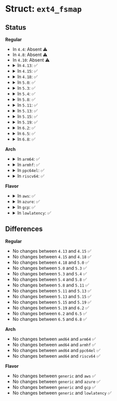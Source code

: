 # Struct: <code>ext4_fsmap</code>

## Status
<b>Regular</b>
<ul>
<li>
In <code>4.4</code>: Absent ⚠️
</li>
<li>
In <code>4.8</code>: Absent ⚠️
</li>
<li>
In <code>4.10</code>: Absent ⚠️
</li>
<li>
<details>
<summary>In <code>4.13</code>: ✅</summary>

```c
struct ext4_fsmap {
    struct list_head fmr_list;
    dev_t fmr_device;
    uint32_t fmr_flags;
    uint64_t fmr_physical;
    uint64_t fmr_owner;
    uint64_t fmr_length;
};
```
</details>
</li>
<li>
<details>
<summary>In <code>4.15</code>: ✅</summary>

```c
struct ext4_fsmap {
    struct list_head fmr_list;
    dev_t fmr_device;
    uint32_t fmr_flags;
    uint64_t fmr_physical;
    uint64_t fmr_owner;
    uint64_t fmr_length;
};
```
</details>
</li>
<li>
<details>
<summary>In <code>4.18</code>: ✅</summary>

```c
struct ext4_fsmap {
    struct list_head fmr_list;
    dev_t fmr_device;
    uint32_t fmr_flags;
    uint64_t fmr_physical;
    uint64_t fmr_owner;
    uint64_t fmr_length;
};
```
</details>
</li>
<li>
<details>
<summary>In <code>5.0</code>: ✅</summary>

```c
struct ext4_fsmap {
    struct list_head fmr_list;
    dev_t fmr_device;
    uint32_t fmr_flags;
    uint64_t fmr_physical;
    uint64_t fmr_owner;
    uint64_t fmr_length;
};
```
</details>
</li>
<li>
<details>
<summary>In <code>5.3</code>: ✅</summary>

```c
struct ext4_fsmap {
    struct list_head fmr_list;
    dev_t fmr_device;
    uint32_t fmr_flags;
    uint64_t fmr_physical;
    uint64_t fmr_owner;
    uint64_t fmr_length;
};
```
</details>
</li>
<li>
<details>
<summary>In <code>5.4</code>: ✅</summary>

```c
struct ext4_fsmap {
    struct list_head fmr_list;
    dev_t fmr_device;
    uint32_t fmr_flags;
    uint64_t fmr_physical;
    uint64_t fmr_owner;
    uint64_t fmr_length;
};
```
</details>
</li>
<li>
<details>
<summary>In <code>5.8</code>: ✅</summary>

```c
struct ext4_fsmap {
    struct list_head fmr_list;
    dev_t fmr_device;
    uint32_t fmr_flags;
    uint64_t fmr_physical;
    uint64_t fmr_owner;
    uint64_t fmr_length;
};
```
</details>
</li>
<li>
<details>
<summary>In <code>5.11</code>: ✅</summary>

```c
struct ext4_fsmap {
    struct list_head fmr_list;
    dev_t fmr_device;
    uint32_t fmr_flags;
    uint64_t fmr_physical;
    uint64_t fmr_owner;
    uint64_t fmr_length;
};
```
</details>
</li>
<li>
<details>
<summary>In <code>5.13</code>: ✅</summary>

```c
struct ext4_fsmap {
    struct list_head fmr_list;
    dev_t fmr_device;
    uint32_t fmr_flags;
    uint64_t fmr_physical;
    uint64_t fmr_owner;
    uint64_t fmr_length;
};
```
</details>
</li>
<li>
<details>
<summary>In <code>5.15</code>: ✅</summary>

```c
struct ext4_fsmap {
    struct list_head fmr_list;
    dev_t fmr_device;
    uint32_t fmr_flags;
    uint64_t fmr_physical;
    uint64_t fmr_owner;
    uint64_t fmr_length;
};
```
</details>
</li>
<li>
<details>
<summary>In <code>5.19</code>: ✅</summary>

```c
struct ext4_fsmap {
    struct list_head fmr_list;
    dev_t fmr_device;
    uint32_t fmr_flags;
    uint64_t fmr_physical;
    uint64_t fmr_owner;
    uint64_t fmr_length;
};
```
</details>
</li>
<li>
<details>
<summary>In <code>6.2</code>: ✅</summary>

```c
struct ext4_fsmap {
    struct list_head fmr_list;
    dev_t fmr_device;
    uint32_t fmr_flags;
    uint64_t fmr_physical;
    uint64_t fmr_owner;
    uint64_t fmr_length;
};
```
</details>
</li>
<li>
<details>
<summary>In <code>6.5</code>: ✅</summary>

```c
struct ext4_fsmap {
    struct list_head fmr_list;
    dev_t fmr_device;
    uint32_t fmr_flags;
    uint64_t fmr_physical;
    uint64_t fmr_owner;
    uint64_t fmr_length;
};
```
</details>
</li>
<li>
<details>
<summary>In <code>6.8</code>: ✅</summary>

```c
struct ext4_fsmap {
    struct list_head fmr_list;
    dev_t fmr_device;
    uint32_t fmr_flags;
    uint64_t fmr_physical;
    uint64_t fmr_owner;
    uint64_t fmr_length;
};
```
</details>
</li>
</ul>
<b>Arch</b>
<ul>
<li>
<details>
<summary>In <code>arm64</code>: ✅</summary>

```c
struct ext4_fsmap {
    struct list_head fmr_list;
    dev_t fmr_device;
    uint32_t fmr_flags;
    uint64_t fmr_physical;
    uint64_t fmr_owner;
    uint64_t fmr_length;
};
```
</details>
</li>
<li>
<details>
<summary>In <code>armhf</code>: ✅</summary>

```c
struct ext4_fsmap {
    struct list_head fmr_list;
    dev_t fmr_device;
    uint32_t fmr_flags;
    uint64_t fmr_physical;
    uint64_t fmr_owner;
    uint64_t fmr_length;
};
```
</details>
</li>
<li>
<details>
<summary>In <code>ppc64el</code>: ✅</summary>

```c
struct ext4_fsmap {
    struct list_head fmr_list;
    dev_t fmr_device;
    uint32_t fmr_flags;
    uint64_t fmr_physical;
    uint64_t fmr_owner;
    uint64_t fmr_length;
};
```
</details>
</li>
<li>
<details>
<summary>In <code>riscv64</code>: ✅</summary>

```c
struct ext4_fsmap {
    struct list_head fmr_list;
    dev_t fmr_device;
    uint32_t fmr_flags;
    uint64_t fmr_physical;
    uint64_t fmr_owner;
    uint64_t fmr_length;
};
```
</details>
</li>
</ul>
<b>Flavor</b>
<ul>
<li>
<details>
<summary>In <code>aws</code>: ✅</summary>

```c
struct ext4_fsmap {
    struct list_head fmr_list;
    dev_t fmr_device;
    uint32_t fmr_flags;
    uint64_t fmr_physical;
    uint64_t fmr_owner;
    uint64_t fmr_length;
};
```
</details>
</li>
<li>
<details>
<summary>In <code>azure</code>: ✅</summary>

```c
struct ext4_fsmap {
    struct list_head fmr_list;
    dev_t fmr_device;
    uint32_t fmr_flags;
    uint64_t fmr_physical;
    uint64_t fmr_owner;
    uint64_t fmr_length;
};
```
</details>
</li>
<li>
<details>
<summary>In <code>gcp</code>: ✅</summary>

```c
struct ext4_fsmap {
    struct list_head fmr_list;
    dev_t fmr_device;
    uint32_t fmr_flags;
    uint64_t fmr_physical;
    uint64_t fmr_owner;
    uint64_t fmr_length;
};
```
</details>
</li>
<li>
<details>
<summary>In <code>lowlatency</code>: ✅</summary>

```c
struct ext4_fsmap {
    struct list_head fmr_list;
    dev_t fmr_device;
    uint32_t fmr_flags;
    uint64_t fmr_physical;
    uint64_t fmr_owner;
    uint64_t fmr_length;
};
```
</details>
</li>
</ul>

## Differences
<b>Regular</b>
<ul>
<li>
No changes between <code>4.13</code> and <code>4.15</code> ✅
</li>
<li>
No changes between <code>4.15</code> and <code>4.18</code> ✅
</li>
<li>
No changes between <code>4.18</code> and <code>5.0</code> ✅
</li>
<li>
No changes between <code>5.0</code> and <code>5.3</code> ✅
</li>
<li>
No changes between <code>5.3</code> and <code>5.4</code> ✅
</li>
<li>
No changes between <code>5.4</code> and <code>5.8</code> ✅
</li>
<li>
No changes between <code>5.8</code> and <code>5.11</code> ✅
</li>
<li>
No changes between <code>5.11</code> and <code>5.13</code> ✅
</li>
<li>
No changes between <code>5.13</code> and <code>5.15</code> ✅
</li>
<li>
No changes between <code>5.15</code> and <code>5.19</code> ✅
</li>
<li>
No changes between <code>5.19</code> and <code>6.2</code> ✅
</li>
<li>
No changes between <code>6.2</code> and <code>6.5</code> ✅
</li>
<li>
No changes between <code>6.5</code> and <code>6.8</code> ✅
</li>
</ul>
<b>Arch</b>
<ul>
<li>
No changes between <code>amd64</code> and <code>arm64</code> ✅
</li>
<li>
No changes between <code>amd64</code> and <code>armhf</code> ✅
</li>
<li>
No changes between <code>amd64</code> and <code>ppc64el</code> ✅
</li>
<li>
No changes between <code>amd64</code> and <code>riscv64</code> ✅
</li>
</ul>
<b>Flavor</b>
<ul>
<li>
No changes between <code>generic</code> and <code>aws</code> ✅
</li>
<li>
No changes between <code>generic</code> and <code>azure</code> ✅
</li>
<li>
No changes between <code>generic</code> and <code>gcp</code> ✅
</li>
<li>
No changes between <code>generic</code> and <code>lowlatency</code> ✅
</li>
</ul>
